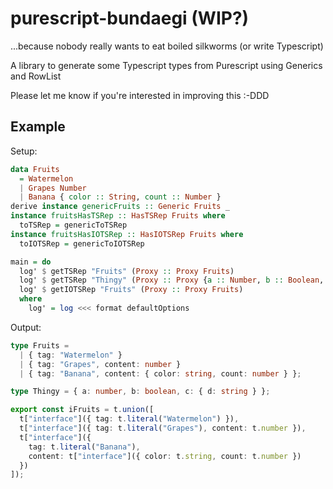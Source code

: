 # purescript-bundaegi (WIP?)
...because nobody really wants to eat boiled silkworms (or write Typescript)

A library to generate some Typescript types from Purescript using Generics and RowList

Please let me know if you're interested in improving this :-DDD

## Example

Setup:

```hs
data Fruits
  = Watermelon
  | Grapes Number
  | Banana { color :: String, count :: Number }
derive instance genericFruits :: Generic Fruits _
instance fruitsHasTSRep :: HasTSRep Fruits where
  toTSRep = genericToTSRep
instance fruitsHasIOTSRep :: HasIOTSRep Fruits where
  toIOTSRep = genericToIOTSRep

main = do
  log' $ getTSRep "Fruits" (Proxy :: Proxy Fruits)
  log' $ getTSRep "Thingy" (Proxy :: Proxy {a :: Number, b :: Boolean, c :: {d :: String}})
  log' $ getIOTSRep "Fruits" (Proxy :: Proxy Fruits)
  where
    log' = log <<< format defaultOptions
```

Output:

```ts
type Fruits =
  | { tag: "Watermelon" }
  | { tag: "Grapes", content: number }
  | { tag: "Banana", content: { color: string, count: number } };

type Thingy = { a: number, b: boolean, c: { d: string } };

export const iFruits = t.union([
  t["interface"]({ tag: t.literal("Watermelon") }),
  t["interface"]({ tag: t.literal("Grapes"), content: t.number }),
  t["interface"]({
    tag: t.literal("Banana"),
    content: t["interface"]({ color: t.string, count: t.number })
  })
]);
```

